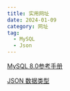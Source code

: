 ```yaml
---
title: 实用网址
date: 2024-01-09
category: 网址
tag:
  - MySQL
  - Json
---
```




[MySQL 8.0参考手册](https://dev.mysql.com/doc/refman/8.0/en/)

[JSON 数据类型](https://dev.mysql.com/doc/refman/8.0/en/json.html#json-values)